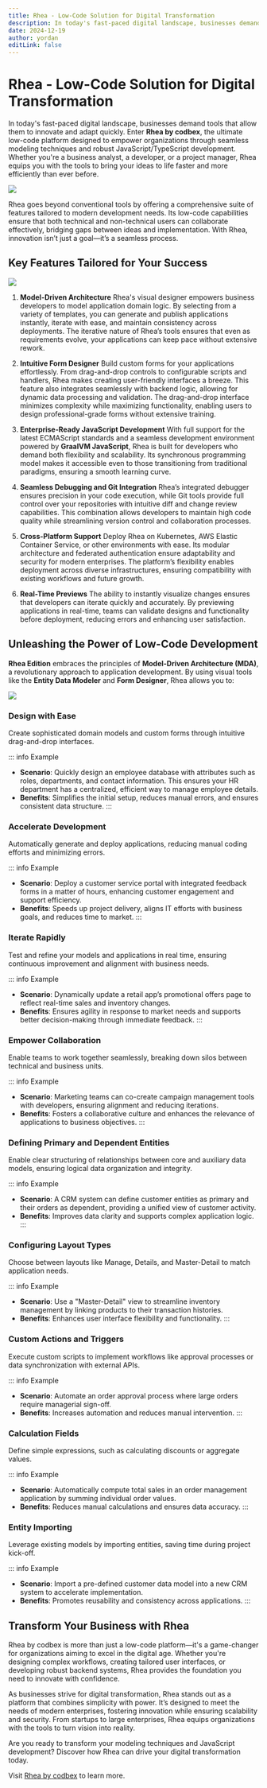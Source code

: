 ```yaml
---
title: Rhea - Low-Code Solution for Digital Transformation
description: In today's fast-paced digital landscape, businesses demand tools that allow them to innovate and adapt quickly. Enter Rhea by codbex, the ultimate low-code platform designed to empower organizations through seamless modeling techniques and robust JavaScript/TypeScript development. Whether you're a business analyst, a developer, or a project manager, Rhea equips you with the tools to bring your ideas to life faster and more efficiently than ever before
date: 2024-12-19
author: yordan
editLink: false
---
```


# Rhea - Low-Code Solution for Digital Transformation

In today's fast-paced digital landscape, businesses demand tools that allow them to innovate and adapt quickly. Enter **Rhea by codbex**, the ultimate low-code platform designed to empower organizations through seamless modeling techniques and robust JavaScript/TypeScript development. Whether you're a business analyst, a developer, or a project manager, Rhea equips you with the tools to bring your ideas to life faster and more efficiently than ever before.

<img src="/images/2024-12-19-rhea-low-code-solution-for-digital-transformation/rhea-crown.jpg" />

Rhea goes beyond conventional tools by offering a comprehensive suite of features tailored to modern development needs. Its low-code capabilities ensure that both technical and non-technical users can collaborate effectively, bridging gaps between ideas and implementation. With Rhea, innovation isn’t just a goal—it’s a seamless process.

## Key Features Tailored for Your Success

<img src="/images/2024-12-19-rhea-low-code-solution-for-digital-transformation/rhea-marketecture-diagram.png" />

1. **Model-Driven Architecture**
   Rhea's visual designer empowers business developers to model application domain logic. By selecting from a variety of templates, you can generate and publish applications instantly, iterate with ease, and maintain consistency across deployments. The iterative nature of Rhea’s tools ensures that even as requirements evolve, your applications can keep pace without extensive rework.

2. **Intuitive Form Designer**
   Build custom forms for your applications effortlessly. From drag-and-drop controls to configurable scripts and handlers, Rhea makes creating user-friendly interfaces a breeze. This feature also integrates seamlessly with backend logic, allowing for dynamic data processing and validation. The drag-and-drop interface minimizes complexity while maximizing functionality, enabling users to design professional-grade forms without extensive training.

3. **Enterprise-Ready JavaScript Development**
   With full support for the latest ECMAScript standards and a seamless development environment powered by **GraalVM JavaScript**, Rhea is built for developers who demand both flexibility and scalability. Its synchronous programming model makes it accessible even to those transitioning from traditional paradigms, ensuring a smooth learning curve.

4. **Seamless Debugging and Git Integration**
   Rhea’s integrated debugger ensures precision in your code execution, while Git tools provide full control over your repositories with intuitive diff and change review capabilities. This combination allows developers to maintain high code quality while streamlining version control and collaboration processes.

5. **Cross-Platform Support**
   Deploy Rhea on Kubernetes, AWS Elastic Container Service, or other environments with ease. Its modular architecture and federated authentication ensure adaptability and security for modern enterprises. The platform’s flexibility enables deployment across diverse infrastructures, ensuring compatibility with existing workflows and future growth.

6. **Real-Time Previews**
   The ability to instantly visualize changes ensures that developers can iterate quickly and accurately. By previewing applications in real-time, teams can validate designs and functionality before deployment, reducing errors and enhancing user satisfaction.

## Unleashing the Power of Low-Code Development

**Rhea Edition** embraces the principles of **Model-Driven Architecture (MDA)**, a revolutionary approach to application development. By using visual tools like the **Entity Data Modeler** and **Form Designer**, Rhea allows you to:

<img src="/images/ide-mda.png" />

### Design with Ease
Create sophisticated domain models and custom forms through intuitive drag-and-drop interfaces. 

::: info Example
- **Scenario**: Quickly design an employee database with attributes such as roles, departments, and contact information. This ensures your HR department has a centralized, efficient way to manage employee details.
- **Benefits**: Simplifies the initial setup, reduces manual errors, and ensures consistent data structure.
:::

### Accelerate Development
Automatically generate and deploy applications, reducing manual coding efforts and minimizing errors.

::: info Example
- **Scenario**: Deploy a customer service portal with integrated feedback forms in a matter of hours, enhancing customer engagement and support efficiency.
- **Benefits**: Speeds up project delivery, aligns IT efforts with business goals, and reduces time to market.
:::

### Iterate Rapidly
Test and refine your models and applications in real time, ensuring continuous improvement and alignment with business needs.

::: info Example
- **Scenario**: Dynamically update a retail app’s promotional offers page to reflect real-time sales and inventory changes.
- **Benefits**: Ensures agility in response to market needs and supports better decision-making through immediate feedback.
:::

### Empower Collaboration
Enable teams to work together seamlessly, breaking down silos between technical and business units.

::: info Example
- **Scenario**: Marketing teams can co-create campaign management tools with developers, ensuring alignment and reducing iterations.
- **Benefits**: Fosters a collaborative culture and enhances the relevance of applications to business objectives.
:::

### Defining Primary and Dependent Entities
Enable clear structuring of relationships between core and auxiliary data models, ensuring logical data organization and integrity.

::: info Example
- **Scenario**: A CRM system can define customer entities as primary and their orders as dependent, providing a unified view of customer activity.
- **Benefits**: Improves data clarity and supports complex application logic.
:::

### Configuring Layout Types
Choose between layouts like Manage, Details, and Master-Detail to match application needs.

::: info Example
- **Scenario**: Use a "Master-Detail" view to streamline inventory management by linking products to their transaction histories.
- **Benefits**: Enhances user interface flexibility and functionality.
:::

### Custom Actions and Triggers
Execute custom scripts to implement workflows like approval processes or data synchronization with external APIs.

::: info Example
- **Scenario**: Automate an order approval process where large orders require managerial sign-off.
- **Benefits**: Increases automation and reduces manual intervention.
:::

### Calculation Fields
Define simple expressions, such as calculating discounts or aggregate values.

::: info Example
- **Scenario**: Automatically compute total sales in an order management application by summing individual order values.
- **Benefits**: Reduces manual calculations and ensures data accuracy.
:::

### Entity Importing
Leverage existing models by importing entities, saving time during project kick-off.

::: info Example
- **Scenario**: Import a pre-defined customer data model into a new CRM system to accelerate implementation.
- **Benefits**: Promotes reusability and consistency across applications.
:::

## Transform Your Business with Rhea

Rhea by codbex is more than just a low-code platform—it's a game-changer for organizations aiming to excel in the digital age. Whether you're designing complex workflows, creating tailored user interfaces, or developing robust backend systems, Rhea provides the foundation you need to innovate with confidence.

As businesses strive for digital transformation, Rhea stands out as a platform that combines simplicity with power. It’s designed to meet the needs of modern enterprises, fostering innovation while ensuring scalability and security. From startups to large enterprises, Rhea equips organizations with the tools to turn vision into reality.

Are you ready to transform your modeling techniques and JavaScript development? Discover how Rhea can drive your digital transformation today.

Visit [Rhea by codbex](/products/rhea) to learn more.

